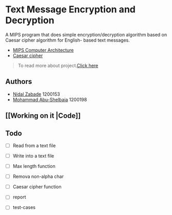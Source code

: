 # Text Message Encryption and Decryption

A MIPS program that does simple encryption/decryption algorithm based on Caesar cipher algorithm for English- based text messages.

* [MIPS Computer Architecture](https://www.mips.com/products/architectures/)
* [Caesar cipher](https://www.geeksforgeeks.org/caesar-cipher-in-cryptography/)

>To read more about project.[Click here](First+Project_+First+2022-2023.pdf)

## Authors
* [Nidal Zabade](https://github.com/NidalZabade) 1200153
* [Mohammad Abu-Shelbaia](https://github.com/mabushelbaia) 1200198

## [[Working on it |Code]]


## Todo
- [ ] Read from a text file
- [ ] Write into a text file
- [ ] Max length function
- [ ] Remova non-alpha char
- [ ] Caesar cipher function
- [ ] report
- [ ] test-cases


